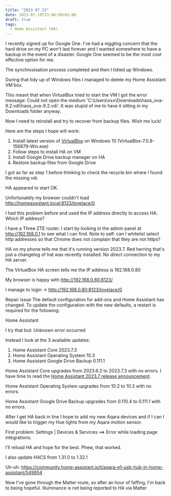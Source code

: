 ```yaml
---
title: "2023 07 23"
date: 2023-07-19T23:40:50+01:00
draft: true
tags:
  - Home Assistant (HA)
---
```

I recently signed up for Google One. I've had a niggling concern that the hard drive on my PC won't last forever and I wanted somewhere to have a backup in the event of a disaster. Google One seemed to be the most cost effective option for me.

The synchrosisation process completed and then I tidied up Windows.

During that tidy up of Windows files I managed to delete my Home Assistant VM box.

This meant that when VirtualBox tried to start the VM I got the error message: Could not open the medium 'C:\Users\xxx\Downloads\haos_ova-9.2.vdi\haos_ova-9.2.vdi'. It was stupid of me to have it sitting in my Downloads folder anyway.

Now I need to reinstall and try to recover from backup files. Wish me luck!

Here are the steps I hope will work:

1. Install latest version of [VirtualBox](https://virtualbox.org) on Windows 10 (VirtualBox-7.0.8-156879-Win.exe)
2. Follow steps to install HA on VM
3. Install Google Drive backup manager on HA
4. Restore backup files from Google Drive

I got as far as step 1 before thinking to check the recycle bin where I found the missing vdi.

HA appeared to start OK.

Unfortunately my browser couldn't load http://homeassistant.local:8123/lovelace/0

I had this problem before and used the IP address directly  to access HA. Which IP address?

I have a Three ZTE router. I start by looking in the admin panel at http://192.168.0.1 to see what I can find. Note to self: can I whitelist select http addresses so that Chrome does not complain that they are not https?

HA on my phone tells me that it's running version 2023.7. Red herring that's just a changelog of hat was recently installed. No direct connection to my HA server.

The VirtualBox HA screen tells me the IP address is 192.168.0.80

My browser is happy with http://192.168.0.80:8123/

I manage to login -> http://192.168.0.80:8123/lovelace/0

Repair issue
The default configuration for add-ons and Home Assistant has changed. To update the configuration with the new defaults, a restart is required for the following:

Home Assistant

I try that but: Unknown error occurred

Instead I look at the 3 available updates:

1. Home Assistant Core 2023.7.3
2. Home Assistant Operating System 10.3
3. Home Assistant Google Drive Backup 0.111.1

Home Assistant Core upgrades from 2023.6.2 to 2023.7.3 with no errors. I have time to read the [Home Assistant 2023.7 release announcement](https://www.home-assistant.io/blog/2023/07/05/release-20237/).

Home Assistant Operating System upgrades from 10.2 to 10.3 with no errors. 

Home Assistant Google Drive Backup upgrades from 0.110.4 to 0.111.1 with no errors.

After I get HA back in line I hope to add my new Aqara devices and if I can I would like to trigger my Hue lights from my Aqara motion sensor.

First problem: Settings | Devices & Services ==> Error while loading page integrations.

I'll reload HA and hope for the best. Phew, that worked.

I also update HACS from 1.31.0 to 1.32.1

Uh-oh: https://community.home-assistant.io/t/aqara-e1-usb-hub-in-home-assistant/549954

Now I've gone through the Matter route, so after an hour of faffing, I'm back to being hopeful. Illuminance is not being reported to HA via Matter
